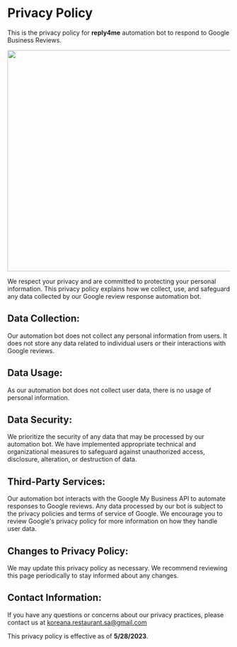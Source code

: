 # Privacy Policy

This is the privacy policy for  **reply4me** automation bot to respond to Google Business Reviews.

<img src="https://koreana.restaurant/wp-content/uploads/2023/01/Logo-Korean-Resturent.png" width="1000" height="500">

We respect your privacy and are committed to protecting your personal information. This privacy policy explains how we collect, use, and safeguard any data collected by our Google review response automation bot.

## Data Collection:
Our automation bot does not collect any personal information from users. It does not store any data related to individual users or their interactions with Google reviews.

## Data Usage:
As our automation bot does not collect user data, there is no usage of personal information.

## Data Security:
We prioritize the security of any data that may be processed by our automation bot. We have implemented appropriate technical and organizational measures to safeguard against unauthorized access, disclosure, alteration, or destruction of data.

## Third-Party Services:
Our automation bot interacts with the Google My Business API to automate responses to Google reviews. Any data processed by our bot is subject to the privacy policies and terms of service of Google. We encourage you to review Google's privacy policy for more information on how they handle user data.

## Changes to Privacy Policy:
We may update this privacy policy as necessary. We recommend reviewing this page periodically to stay informed about any changes.

## Contact Information:
If you have any questions or concerns about our privacy practices, please contact us at koreana.restaurant.sa@gmail.com

This privacy policy is effective as of **5/28/2023**.

